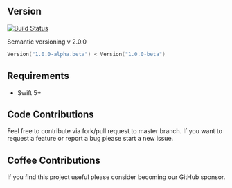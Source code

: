 ## Version
[![Build Status](https://github.com/swift-extensions/version/workflows/ci/badge.svg)](https://github.com/swift-extensions/version/actions)

Semantic versioning v 2.0.0
```swift
Version("1.0.0-alpha.beta") < Version("1.0.0-beta")
```

## Requirements
- Swift 5+

## Code Contributions
Feel free to contribute via fork/pull request to master branch. If you want to request a feature or report a bug please start a new issue.

## Coffee Contributions
If you find this project useful please consider becoming our GitHub sponsor.
